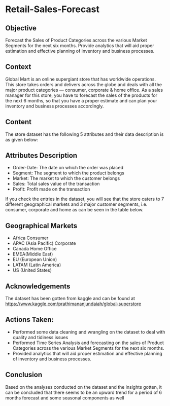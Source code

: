 # Retail-Sales-Forecast

 ## Objective
 Forecast the Sales of Product Categories across the various  Market Segments for the next six months. Provide analytics that will aid proper estimation and effective  planning of inventory and business processes.

## Context
Global Mart is an online supergiant store that has worldwide operations. This store takes orders and delivers across the globe and deals with all the major product categories — consumer, corporate & home office. As a sales manager for this store, you have to forecast the sales of the products for the next 6 months, so that you have a proper estimate and can plan your inventory and business processes accordingly.

## Content
The store dataset has the following 5 attributes and their data description is as given below:

## Attributes Description
- Order-Date: The date on which the order was placed
- Segment: The segment to which the product belongs
- Market: The market to which the customer belongs
- Sales: Total sales value of the transaction
- Profit: Profit made on the transaction

If you check the entries in the dataset, you will see that the store caters to 7 different geographical markets and 3 major customer segments, i.e. consumer, corporate and home as can be seen in the table below.

## Geographical Markets
- Africa Consumer
- APAC (Asia Pacific) Corporate
- Canada Home Office
- EMEA(Middle East)
- EU (European Union)
- LATAM (Latin America)
- US (United States)

## Acknowledgements
The dataset has been gotten from kaggle and can be found at https://www.kaggle.com/prathimananjundaiah/global-superstore

## Actions Taken:
- Performed some data cleaning and wrangling on the dataset to deal with quality and tidiness issues 
- Performed Time Series Analysis and forecasting on the sales of Product Categories across the various Market Segments for the next six months. 
- Provided analytics that will aid proper estimation and effective planning of inventory and business processes.

## Conclusion
Based on the analyses conducted on the dataset and the insights gotten, it can be concluded that there seems to be an upward trend for a period of 6 months forecast and some seasonal components as well
